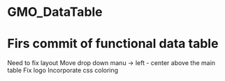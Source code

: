 # GMO_DataTable

# Firs commit of functional data table
Need to fix layout
	Move drop down manu -> left -  center above the main table
	Fix logo
	Incorporate css coloring
